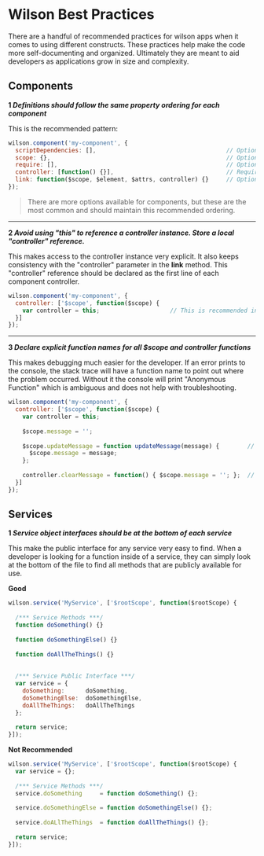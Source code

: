 # Wilson Best Practices

There are a handful of recommended practices for wilson apps when it comes to using different constructs.
These practices help make the code more self-documenting and organized. Ultimately they are meant to
aid developers as applications grow in size and complexity.

## Components

**1 *Definitions should follow the same property ordering for each component***

This is the recommended pattern:

```js
wilson.component('my-component', {
  scriptDependencies: [],                                     // Optional    
  scope: {},                                                  // Optional
  require: [],                                                // Optional
  controller: [function() {}],                                // Required                         
  link: function($scope, $element, $attrs, controller) {}     // Optional
});
```
> There are more options available for components, but these are the most common and should
> maintain this recommended ordering.

___

**2 *Avoid using "this" to reference a controller instance. Store a local "controller" reference.***

This makes access to the controller instance very explicit. It also keeps consistency with the
"controller" parameter in the **link** method. This "controller" reference should be declared as the
first line of each component controller.

```js
wilson.component('my-component', {
  controller: ['$scope', function($scope) {
    var controller = this;                    // This is recommended in every controller
  }]
});
```
___

**3 *Declare explicit function names for all $scope and controller functions***

This makes debugging much easier for the developer. If an error prints to the console, the 
stack trace will have a function name to point out where the problem occurred. Without it the 
console will print "Anonymous Function" which is ambiguous and does not help with troubleshooting.

```js
wilson.component('my-component', {
  controller: ['$scope', function($scope) {
    var controller = this;
    
    $scope.message = '';
    
    $scope.updateMessage = function updateMessage(message) {        // GOOD - Function name matches the property name
      $scope.message = message;
    };
    
    controller.clearMessage = function() { $scope.message = ''; };  // BAD  - Function has no name
  }]
});
```

## Services

**1 *Service object interfaces should be at the bottom of each service***

This make the public interface for any service very easy to find. When a developer is looking for a function 
inside of a service, they can simply look at the bottom of the file to find all methods that are publicly 
available for use.

**Good**
```js
wilson.service('MyService', ['$rootScope', function($rootScope) {
  
  /*** Service Methods ***/
  function doSomething() {}
  
  function doSomethingElse() {}
  
  function doAllTheThings() {}
  
  
  /*** Service Public Interface ***/
  var service = {
    doSomething:      doSomething,
    doSomethingElse:  doSomethingElse,
    doAllTheThings:   doAllTheThings
  };
  
  return service;
}]);
```
**Not Recommended**
```js
wilson.service('MyService', ['$rootScope', function($rootScope) {
  var service = {};
  
  /*** Service Methods ***/
  service.doSomething     = function doSomething() {};
  
  service.doSomethingElse = function doSomethingElse() {};
  
  service.doALlTheThings  = function doAllTheThings() {};
  
  return service;
}]);
```